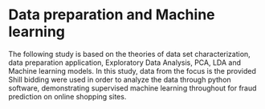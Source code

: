 # Data preparation and Machine learning
 The following study is based on the theories of data set characterization, data preparation application, Exploratory Data Analysis, PCA, LDA and Machine learning models. In this study, data from the focus is the provided Shill bidding were used in order to analyze the data through python software, demonstrating supervised machine learning throughout for fraud prediction on online shopping sites.
